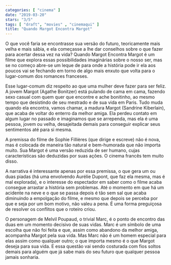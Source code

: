 ```yaml
---
categories: [ "cinema" ]
date: "2019-03-20"
stars: "3/5"
tags: [ "draft", "movies" , "cinemaqui" ]
title: "Quando Margot Encontra Margot"
---
```

O que você faria se encontrasse sua versão do futuro, teoricamente mais
velha e mais sábia, e ela começasse a lhe dar conselhos sobre o que
fazer para acertar dessa vez na vida? Quando Margot Encontra Margot é um
filme que explora essas possibilidades imaginárias sobre o nosso ser,
mas se no começo abre-se um leque de para onde a história pode ir ela
aos poucos vai se fechando em torno de algo mais enxuto que volta para
o lugar-comum dos romances franceses.

Esse lugar-comum diz respeito ao que uma mulher deve fazer para ser
feliz. A jovem Margot (Agathe Bonitzer) está pulando de cama em cama,
fazendo sexo casual com quem quer que encontre e ache bonitinho, ao mesmo
tempo que desistindo de seu mestrado e de sua vida em Paris. Tudo muda
quando ela encontra, vamos chamar, a madura Margot (Sandrine Kiberlain),
que acaba de voltar do enterro da melhor amiga. Ela perdeu contato em
algum lugar no passado e imaginamos que se arrependa, mas ela é uma
pessoa, jovem ou velha, desajeitada demais para conseguir explicar seus
sentimentos até para si mesma.

A premissa do filme de Sophie Fillières (que dirige e escreve) não é
nova, mas é colocada de maneira tão natural e bem-humorada que não
importa muito. Sua Margot é uma versão reduzida de ser humano, cujas
características são deduzidas por suas ações. O cinema francês tem
muito disso.

A narrativa é interessante apenas por essa premissa, o que gera um ou
duas piadas (há uma envolvendo Aurélie Dupont, que faz ela mesma, mas
é mal explorada), e o interesse do espectador em saber como o filme
acaba consegue arrastar a história sem problemas. Até o momento em
que há um acidente na neve e o que se passa depois é tão sem sal
que acaba diminuindo a empolgação do filme, e mesmo que depois se
perceba por que e seja por um bom motivo, não valeu a pena. É uma
forma preguiçosa de resolver os conflitos que o roteiro criou.

O personagem de Melvil Poupaud, o trivial Marc, é o ponto de encontro
das duas em um momento decisivo de suas vidas. Marc é um símbolo de uma
escolha que não foi feita e que, assim como abandono da melhor amiga,
acompanha Margot pela sua vida. Mas Marc não é um homem especial para
elas assim como qualquer outro; o que importa mesmo é o que Margot deseja
para sua vida. E essa questão vai sendo costurada com fios soltos demais
para alguém que já sabe mais do seu futuro que qualquer pessoa jamais
sonharia.
